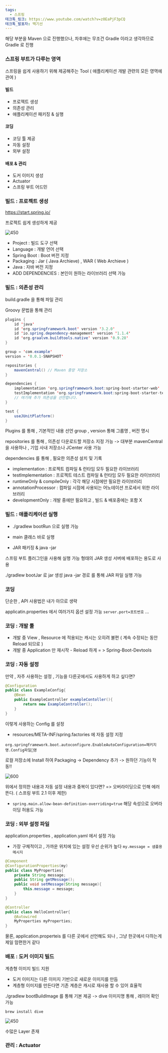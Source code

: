 ```yaml
---
tags:
  - 스프링
테크톡_링크: https://www.youtube.com/watch?v=z0EaPjF3pCQ
테크톡_발표자: 백기선
---
```

해당 부분을 Maven 으로 진행했으나,
차후에는 무조건 Gradle 이라고 생각하므로 Gradle 로 진행

### 스프링 부트가 다루는 영역

스프링을 쉽게 사용하기 위해 제공해주는 Tool
( 애플리케이션 개발 관련의 모든 영역에 관여 )
#### 빌드
- 프로젝트 생성
- 의존성 관리
- 애플리케이션 패키징 & 실행
#### 코딩
- 코딩 툴 제공
- 자동 설정
- 외부 설정
#### 배포 & 관리
- 도커 이미지 생성
- Actuator
- 스프링 부트 어드민

### 빌드 : 프로젝트 생성

https://start.spring.io/

프로젝트 쉽게 생성하게 제공

![450](https://i.imgur.com/chGCZuS.png)

- Project : 빌드 도구 선택
- Language : 개발 언어 선택
- Spring Boot : Boot 버전 지정
- Packaging : Jar ( Java Archieve) , WAR ( Web Archieve )
- Java : 자바 버전 지정
- ADD DEPENDENCIES : 본인이 원하는 라이브러리 선택 가능

### 빌드 : 의존성 관리

build.gradle 을 통해 파일 관리

Groovy 문법을 통해 관리
```java
plugins {  
    id 'java'  
    id 'org.springframework.boot' version '3.2.0'  
    id 'io.spring.dependency-management' version '1.1.4'  
    id 'org.graalvm.buildtools.native' version '0.9.28'  
}

group = 'com.example'
version = '0.0.1-SNAPSHOT'

repositories {
    mavenCentral() // Maven 중앙 저장소
}

dependencies {
    implementation 'org.springframework.boot:spring-boot-starter-web'
    testImplementation 'org.springframework.boot:spring-boot-starter-test'
    // 여기에 추가 의존성을 선언합니다.
}

test {
    useJUnitPlatform()
}

```

Plugins 를 통해 , 기본적인 내용 선언
group , version 통해 그룹명 , 버전 명시

repositories 를 통해 , 의존성 다운로드할 저장소 지정 가능
-> 대부분 mavenCentral 을 사용하나 , 기업 사내 저장소나 JCenter 사용 가능

dependencies 를 통해 , 필요한 의존성 설치 및 기록
- implementation : 프로젝트 컴파일 & 런타임 모두 필요한 라이브러리
- testImplementation : 프로젝트 테스트 컴파일 & 런타임 모두 필요한 라이브러리
- runtimeOnly & compileOnly : 각각 해당 시점에만 필요한 라이브러리
- annotationProcessor : 컴파일 시점에 사용되는 어노테이션 프로세서 위한 라이브러리
- developmentOnly : 개발 중에만 필요하고 , 빌드 & 배포중에는 포함 X

### 빌드 : 애플리케이션 실행

- ./gradlew bootRun 으로 실행 가능
- main 클래스 바로 실행

- JAR 패키징 & java -jar

스프링 부트 플러그인을 사용해 실행 가능 형태의 JAR 생성
서버에 배포하는 용도로 사용

./gradlew bootJar 로 jar 생성
java -jar 경로 를 통해 JAR 파일 실행 가능


### 코딩

단순한 , API 사용법은 내가 아므로 생략

applicatin.properties 에서 여러가지 옵션 설정 가능
`server.port=포트번호` ...

### 코딩 : 개발 툴

- 개발 중 View , Resource 에 적용되는 캐시는 오히려 불편 ( 계속 수정되는 동안 Reload 되므로 )
- 개발 중 Application 만 재시작 - Reload 하게
= > Spring-Boot-Devtools

### 코딩 : 자동 설정

만약 , 자주 사용하는 설정 , 기능을 다른곳에서도 사용하게 하고 싶다면?



```java
@Configuration
public class ExampleConfig{
	@Bean
	public ExampleController exampleContoller(){
		return new ExampleController();
	}
}
```

이렇게 사용하는 Config 를 설정

- resources/META-INF/spring.factories 에 자동 설정 지정
```shell
org.springframework.boot.autoconfigure.EnableAutoConfiguration=패키지명.Config파일명
```

로컬 저장소에 Install 하여 Packaging -> Dependency 추가
-> 원하던 기능이 작동!!

![600](https://i.imgur.com/991qlJb.png)

위에서 정의한 내용과 자동 설정 내용과 중복이 있다면?
=> 오버라이딩으로 인해 에러 뜬다. ( 스프링 부트 2.1 이후 제한)
- `spring.main.allow-bean-definition-overriding=true` 해당 속성으로 오버라이딩 허용도 가능

### 코딩 : 외부 설정 파일


application.properties , application.yaml 에서 설정 가능
- 가장 구체적이고 , 가까운 위치에 있는 설정 우선 순위가 높다
`my.message = 샘플용 메시지`

```java
@Component
@ConfigurationProperties(my)
public class MyProperties{
	private String message;
	public String getMessage();
	public void setMessage(String message){
		this.message = message;
	}
}

```
```java
@Controller
public class HelloController{
	@Autowired
	MyProperties myProperties;
}
```

물론, application.properteis 를 다른 곳에서 선언해도 되나 , 그냥 한곳에서 다하는게 제일 맘편한거 같다


### 배포 : 도커 이미지 빌드

계층형 이미지 빌드 지원

- 도커 이미지는 다른 이미지 기반으로 새로운 이미지를 만듬
- 계층형 이미지를 만든다면 기존 계층은 캐시로 재사용 할 수 있어 효율적

./gradlew bootBuildImage 를 통해 기본 제공
-> dive 이미지명 통해 , 레이어 확인 가능

`brew install dive`

![450](https://i.imgur.com/22tL3a7.png)

수많은 Layer 존재

### 관리 : Actuator

